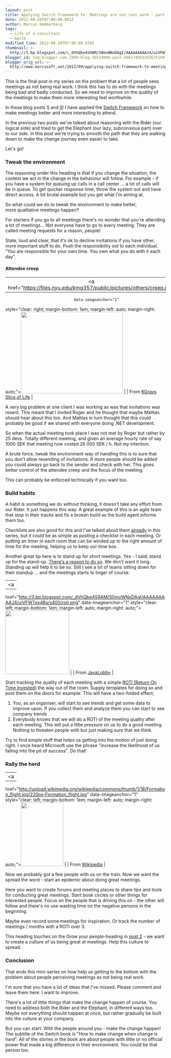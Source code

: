 ```yaml
---
layout: post
title: Applying Switch framework to  Meetings are not real work - part III
date: 2012-09-20T07:00:00.001Z
author: Marcus Hammarberg
tags:
  - Life of a consultant
  - Agile
modified_time: 2012-09-20T07:00:09.970Z
thumbnail: >-
  http://3.bp.blogspot.com/\_dVhQbe4S9AM/S0mvWNxDAgI/AAAAAAAAAJ4/uiVFWTex4Bs/s72-c/roti.png
blogger_id: tag:blogger.com,1999:blog-36533086.post-496174853263675189
blogger_orig_url: >-
  http://www.marcusoft.net/2012/09/applying-switch-framework-to-meetings_6992.html
---
```



This is the final post in my series on the problem that a lot of people
sees meetings as not being real work. I think this has to do with the
meetings being bad and badly conducted. So we need to improve on the
quality of the meetings to make them more interesting feel worthwhile.

In these blog posts (<a
href="http://www.marcusoft.net/2012/09/applying-switch-framework-to-meetings.html"
target="_blank">I</a> and <a
href="http://www.marcusoft.net/2012/09/applying-switch-framework-to-meetings_20.html"
target="_blank">II</a>) I have applied the <a
href="http://www.heathbrothers.com/resources/download/switch-framework.pdf"
target="_blank">Switch Framework</a> on how to make meetings better and
more interesting to attend.

In the previous two posts we've talked about reasoning with the Rider
(our logical side) and tried to get the Elephant (our lazy, subconsious
part) over to our side. In this post we're trying to smooth the path
that they are walking down to make the change journey even easier to
take.

Let's go!

### Tweak the environment



The reasoning under this heading is that if you change the situation,
the context we act in the change in the behaviour will follow. For
example - if you have a system for queuing up calls in a call center ...
a lot of calls will be in queue. To get quicker response time, throw the
system out and have direct access. A bit brutal example but you get what
I'm aiming at.






So what could we do to tweak the environment to make better,
more qualitative meetings happen?






For starters if you go to all meetings there's no wonder that you're
attending a lot of meetings... Not everyone have to go to every meeting.
They are called meeting requests for a reason, people!






State, loud and clear, that it's ok to decline invitations if you have
other, more important stuff to do. Push the responsibility out to each
individual. "You are responsible for your own time. You own what you do
with it each day".


#### Attendee creep

|                                                                                       |
|:-------------------------------------------------------------------------------------:|
|        <a href="https://files.nyu.edu/kmg357/public/pictures/others/creep.jpg"
                                  data-imageanchor="1"
  style="clear: right; margin-bottom: 1em; margin-left: auto; margin-right: auto;"><img
           src="https://files.nyu.edu/kmg357/public/pictures/others/creep.jpg"
                    data-border="0" width="320" height="256" /></a>                     |
|             From <a href="https://files.nyu.edu/kmg357/public/others.html"
                        target="_blank">KGrays Slice of Life</a>                        |



A very big problem at one client I was working as was that invitations
was resent. This meant that I invited Roger and he thought that maybe
Mattias should hear about this too. And Mattias in turn thought that
this could probably be good if we shared with everyone doing .NET
development.






So when the actual meeting took place I was not met by Roger but rather
by 25 devs. Totally different meeting, and given an average hourly rate
of say 1000 SEK that meeting now costed 26 000 SEK / h. Not my
intention.






A brute force, tweak the environment way of handling this is to sure
that you don't allow resending of invitations. If more people should be
added you could always go back to the sender and check with her. This
gives better control of the attendee creep and the focus of the
meeting.




This can probably be enforced technically if you want too.


### Build habits



A habit is something we do without thinking, it doesn't take any effort
from our Rider. It just happens this way. A great example of this is an
agile team that stop in their tracks and fix a broken build as the build
agent informs them too.






Checklists are also good for this and I've talked about them <a
href="http://www.marcusoft.net/2012/09/applying-switch-framework-to-meetings.html"
target="_blank">already</a> in this series, but it could be as simple as
posting a checklist in each meeting. Or putting an timer in each room
that can be winded up to the right amount of time for the meeting,
helping us to keep our time box.






Another great tip here is to stand up for short meetings. Yes - I said;
stand up for the stand-up. <a
href="http://www.blogger.com/blogger.g?blogID=36533086#editor/target=post;postID=496174853263675189"
target="_blank">There's a reason to do so</a>. We don't want it long.
Standing up will help it to be so. Still I see a lot of teams sitting
down for their standup ... and the meetings starts to linger of course.




|                                                                                                |
|:----------------------------------------------------------------------------------------------:|
|                                               <a
  href="http://3.bp.blogspot.com/_dVhQbe4S9AM/S0mvWNxDAgI/AAAAAAAAAJ4/uiVFWTex4Bs/s400/roti.png"
                                       data-imageanchor="1"
       style="clear: left; margin-bottom: 1em; margin-left: auto; margin-right: auto;"><img
  src="http://3.bp.blogspot.com/_dVhQbe4S9AM/S0mvWNxDAgI/AAAAAAAAAJ4/uiVFWTex4Bs/s200/roti.png"
                         data-border="0" width="200" height="200" /></a>                         |
|              From <a href="http://java.dzone.com/articles/60-second-agility-roti"
                                  target="_blank">JavaLobby</a>                                  |



Start tracking the quality of each meeting with a simple <a
href="http://www.stickyminds.com/sitewide.asp?Function=edetail&amp;ObjectType=COL&amp;ObjectId=6559"
target="_blank">ROTI (Return On Time Invested)</a> the way out of the
room. Supply templates for doing so and post them on the doors for
example. This will have a two-folded effect;




1. You, as an organiser, will start to see trends and get some data to
    improve upon. If you collect them and analyze them you can start to
    see company trends
2. Everybody knows that we will do a ROTI of the meeting quality after
    each meeting. This will put a little pressure on us to do a good
    meeting. Nothing to threaten people with but just making sure that
    we think.





Try to find simple stuff that helps us getting into the motion of just
doing right. I once heard Microsoft use the phrase "increase
the likelihood of us falling into the pit of success". Do that!


### Rally the herd


|                                                                                                                 |
|:---------------------------------------------------------------------------------------------------------------:|
|                                                        <a
  href="http://upload.wikimedia.org/wikipedia/commons/thumb/1/18/Formation_flight.jpg/220px-Formation_flight.jpg"
                                               data-imageanchor="1"
               style="clear: left; margin-bottom: 1em; margin-left: auto; margin-right: auto;"><img
  src="http://upload.wikimedia.org/wikipedia/commons/thumb/1/18/Formation_flight.jpg/220px-Formation_flight.jpg"
                                 data-border="0" width="133" height="200" /></a>                                  |
|                                                     From <a
  href="http://upload.wikimedia.org/wikipedia/commons/thumb/1/18/Formation_flight.jpg/220px-Formation_flight.jpg"
                                          target="_blank">Wikipedia</a>                                           |



Now we probably got a few people with us on the train. Now we want the
spread the word - start an epidemic about doing great meetings.






Here you want to create forums and meeting places to share tips and
tools for conducting great meetings. Start book circles or other things
for interested people. Focus on the people that is driving this on - the
other will follow and there's no use wasting time on the negative
persons in the beginning.






Maybe even record some meetings for inspiration. Or track the number of
meetings / months with a ROTI over 3.






This heading touches on the Grow your people-heading in <a
href="http://www.marcusoft.net/2012/09/applying-switch-framework-to-meetings_20.html"
target="_blank">post 2</a> - we want to create a culture of us being
great at meetings. Help this culture to spread.


### Conclusion



That ends this mini-series on how help us getting to the bottom with the
problem about people perceiving meetings as not being real work.






I'm sure that you have a lot of ideas that I've missed. Please comment
and leave them here. I want to improve.






There's a lot of little things that make the change happen of course.
You need to address both the Rider and the Elephant, in different ways
too. Maybe not everything should happen at once, but rather gradually be
built into the culture at your company.






But you can start. With the people around you - make the change happen!
The subtitle of the Switch book is "How to make change when change is
hard". All of the stories in the book are about people with little or no
official power that made a big difference in their environment. You
could be that person too.





